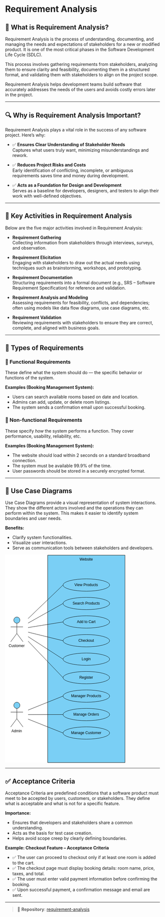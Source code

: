 # Requirement Analysis

## 📌 What is Requirement Analysis?

Requirement Analysis is the process of understanding, documenting, and managing the needs and expectations of stakeholders for a new or modified product. It is one of the most critical phases in the Software Development Life Cycle (SDLC).

This process involves gathering requirements from stakeholders, analyzing them to ensure clarity and feasibility, documenting them in a structured format, and validating them with stakeholders to align on the project scope.

Requirement Analysis helps development teams build software that accurately addresses the needs of the users and avoids costly errors later in the project.

---

## 🔍 Why is Requirement Analysis Important?

Requirement Analysis plays a vital role in the success of any software project. Here’s why:

- ✅ **Ensures Clear Understanding of Stakeholder Needs**  
  Captures what users truly want, minimizing misunderstandings and rework.

- ✅ **Reduces Project Risks and Costs**  
  Early identification of conflicting, incomplete, or ambiguous requirements saves time and money during development.

- ✅ **Acts as a Foundation for Design and Development**  
  Serves as a baseline for developers, designers, and testers to align their work with well-defined objectives.

---

## 🔧 Key Activities in Requirement Analysis

Below are the five major activities involved in Requirement Analysis:

- **Requirement Gathering**  
  Collecting information from stakeholders through interviews, surveys, and observation.

- **Requirement Elicitation**  
  Engaging with stakeholders to draw out the actual needs using techniques such as brainstorming, workshops, and prototyping.

- **Requirement Documentation**  
  Structuring requirements into a formal document (e.g., SRS – Software Requirement Specification) for reference and validation.

- **Requirement Analysis and Modeling**  
  Assessing requirements for feasibility, conflicts, and dependencies; often using models like data flow diagrams, use case diagrams, etc.

- **Requirement Validation**  
  Reviewing requirements with stakeholders to ensure they are correct, complete, and aligned with business goals.

---

## 📂 Types of Requirements

### 🔹 Functional Requirements

These define what the system should do — the specific behavior or functions of the system.

**Examples (Booking Management System):**
- Users can search available rooms based on date and location.
- Admins can add, update, or delete room listings.
- The system sends a confirmation email upon successful booking.

### 🔸 Non-functional Requirements

These specify *how* the system performs a function. They cover performance, usability, reliability, etc.

**Examples (Booking Management System):**
- The website should load within 2 seconds on a standard broadband connection.
- The system must be available 99.9% of the time.
- User passwords should be stored in a securely encrypted format.

---

## 🧾 Use Case Diagrams

Use Case Diagrams provide a visual representation of system interactions. They show the different actors involved and the operations they can perform within the system. This makes it easier to identify system boundaries and user needs.

**Benefits:**
- Clarify system functionalities.
- Visualize user interactions.
- Serve as communication tools between stakeholders and developers.

![Use Case Diagram for Booking System](./alx-booking-uc.png)

---

## ✅ Acceptance Criteria

Acceptance Criteria are predefined conditions that a software product must meet to be accepted by users, customers, or stakeholders. They define what is acceptable and what is not for a specific feature.

**Importance:**
- Ensures that developers and stakeholders share a common understanding.
- Acts as the basis for test case creation.
- Helps avoid scope creep by clearly defining boundaries.

**Example: Checkout Feature – Acceptance Criteria**
- ✅ The user can proceed to checkout only if at least one room is added to the cart.
- ✅ The checkout page must display booking details: room name, price, taxes, and total.
- ✅ The user must enter valid payment information before confirming the booking.
- ✅ Upon successful payment, a confirmation message and email are sent.

---

> 📁 **Repository**: [requirement-analysis](https://github.com/your-username/requirement-analysis)  
